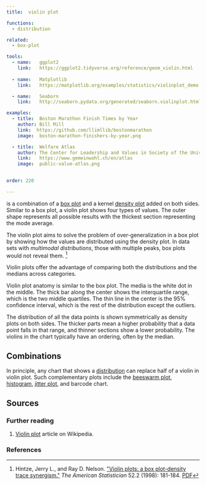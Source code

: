 ```yaml
---
title:  violin plot

functions: 
  - distribution

related:
  - box-plot

tools:
  - name:   ggplot2
    link:   https://ggplot2.tidyverse.org/reference/geom_violin.html
  
  - name:   Matplotlib
    link:   https://matplotlib.org/examples/statistics/violinplot_demo.html

  - name:   Seaborn
    link:   http://seaborn.pydata.org/generated/seaborn.violinplot.html?highlight=violin

examples:
  - title:  Boston Marathon Finish Times by Year
    author: Bill Mill
    link:  https://github.com/llimllib/bostonmarathon
    image:  boston-marathon-finishers-by-year.png

  - title:  Welfare Atlas
    author: The Center for Leadership and Values in Society of the University of St.Gallen
    link:   https://www.gemeinwohl.ch/en/atlas
    image:  public-value-atlas.png
    

order: 220

---
```

is a combination of a [box plot](/box-plot) and a kernel [density plot](/density-plot) added on both sides. Similar to a box plot, a violin plot shows four types of values. The outer shape represents all possible results with the thickest section representing the mode average.

<!--more-->
The violin plot aims to solve the problem of over-generalization in a box plot by showing how the values are distributed using the density plot. In data sets with *multimodal distributions*, those with multiple peaks, box plots would not reveal them. [^hintze]  

Violin plots offer the advantage of comparing both the distributions and the medians across categories. 

Violin plot anatomy is similar to the box plot. The media is the white dot in the middle. The thick bar along the center shows the interquartile range, which is the two middle quartiles. The thin line in the center is the 95% confidence interval, which is the rest of the distribution except the outliers. 

The distribution of all the data points is shown symmetrically as density plots on both sides. The thicker parts mean a higher probability that a data point falls in that range, and thinner sections show a lower probability. The violins in the chart typically have an ordering, often by the median.


[//]: # (TODO: Here is a paper https://peerj.com/preprints/27137v1 )


## Combinations
In principle, any chart that shows a [distribution](/function/distribution) can replace half of a violin in violin plot. Such complementary plots include the [beeswarm plot](/strip-plot#beeswarm-plot), [histogram](/histogram), [jitter plot](/strip-plot), and barcode chart.

[//]: # (TODO: add combinations illustrations for violin plot with beeswarm plot, violin plot with histogram, violin plot with barcode chart)
[//]: # (Combination of violin and jitter plot https://twitter.com/lenkiefer/status/805186350760755200/photo/1 )


## Sources

### Further reading
1. [Violin plot](https://en.wikipedia.org/wiki/Violin_plot) article on Wikipedia.

### References
[^hintze]: Hintze, Jerry L., and Ray D. Nelson. ["Violin plots: a box plot-density trace synergism."](https://doi.org/10.1080/00031305.1998.10480559) *The American Statistician* 52.2 (1998): 181-184. [PDF](https://search.proquest.com/openview/dcd68eb137d2d6b08aa23f37e34e0b01/1)
